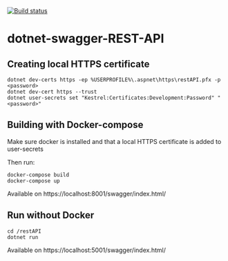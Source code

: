 <a href="https://github.com/JesperBry/dotnet%2Dswagger%2DREST%2DAPI/actions">
  <img alt="Build status" src="https://github.com/JesperBry/dotnet%2Dswagger%2DREST%2DAPI/workflows/.NET%20Core/badge.svg" />
</a>

# dotnet-swagger-REST-API

## Creating local HTTPS certificate
```
dotnet dev-certs https -ep %USERPROFILE%\.aspnet\https\restAPI.pfx -p <password>
dotnet dev-cert https --trust
dotnet user-secrets set "Kestrel:Certificates:Development:Password" "<password>"
```

## Building with Docker-compose

Make sure docker is installed and that a local HTTPS certificate is added to user-secrets

Then run:
```
docker-compose build
docker-compose up
```

Available on https://localhost:8001/swagger/index.html/

## Run without Docker
```
cd /restAPI
dotnet run
```
Available on https://localhost:5001/swagger/index.html/

